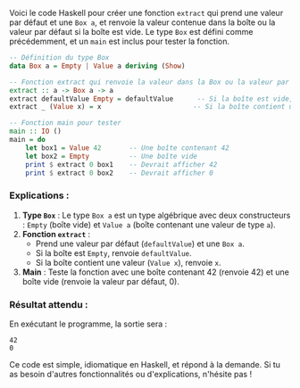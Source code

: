 Voici le code Haskell pour créer une fonction `extract` qui prend une valeur par défaut et une `Box a`, et renvoie la valeur contenue dans la boîte ou la valeur par défaut si la boîte est vide. Le type `Box` est défini comme précédemment, et un `main` est inclus pour tester la fonction.

```haskell
-- Définition du type Box
data Box a = Empty | Value a deriving (Show)

-- Fonction extract qui renvoie la valeur dans la Box ou la valeur par défaut
extract :: a -> Box a -> a
extract defaultValue Empty = defaultValue      -- Si la boîte est vide, renvoie la valeur par défaut
extract _ (Value x) = x                       -- Si la boîte contient une valeur, renvoie cette valeur

-- Fonction main pour tester
main :: IO ()
main = do
    let box1 = Value 42       -- Une boîte contenant 42
    let box2 = Empty          -- Une boîte vide
    print $ extract 0 box1    -- Devrait afficher 42
    print $ extract 0 box2    -- Devrait afficher 0
```

### Explications :
1. **Type `Box`** : Le type `Box a` est un type algébrique avec deux constructeurs : `Empty` (boîte vide) et `Value a` (boîte contenant une valeur de type `a`).
2. **Fonction `extract`** :
   - Prend une valeur par défaut (`defaultValue`) et une `Box a`.
   - Si la boîte est `Empty`, renvoie `defaultValue`.
   - Si la boîte contient une valeur (`Value x`), renvoie `x`.
3. **Main** : Teste la fonction avec une boîte contenant 42 (renvoie 42) et une boîte vide (renvoie la valeur par défaut, 0).

### Résultat attendu :
En exécutant le programme, la sortie sera :
```
42
0
```

Ce code est simple, idiomatique en Haskell, et répond à la demande. Si tu as besoin d'autres fonctionnalités ou d'explications, n'hésite pas !

